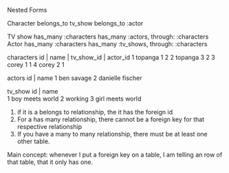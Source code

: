 Nested Forms

Character
  belongs_to tv_show
  belongs_to :actor


TV show
  has_many :characters
  has_many :actors, through: :characters
Actor
  has_many :characters
  has_many :tv_shows, through: :characters


  characters
  id | name  | tv_show_id | actor_id
  1    topanga  1             2
  2   topanga  3             2
  3    corey    1             1
  4    corey    2             1


  actors
  id | name
  1     ben savage
  2     danielle fischer

  tv_show
  id | name               
  1     boy meets world
  2     working
  3     girl meets world


  

1. if it is a belongs to relationship, the it has the foreign id
2. For a has many relationship, there cannot be a foreign key for that respective relationship
3. If you have a many to many relationship, there must be at least one other table.

Main concept: whenever I put a foreign key on a table, I am telling an row of that table, that it only has one.
